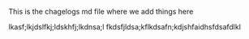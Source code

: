 This is the chagelogs md file where we add things here

lkasf;lkjdslfkj;ldskhfj;lkdnsa;l fkdsfjldsa;kflkdsafn;kdjshfaidhsfdsafdlkl